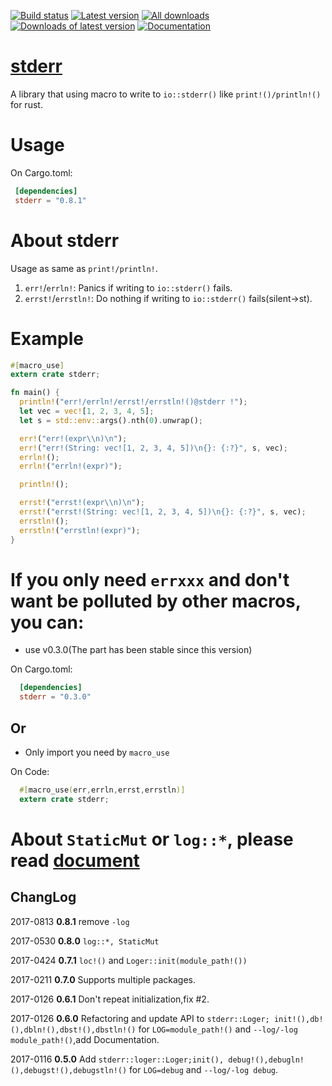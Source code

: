 [![Build status](https://travis-ci.org/biluohc/stderr.svg?branch=master)](https://github.com/biluohc/stderr)
[![Latest version](https://img.shields.io/crates/v/stderr.svg)](https://crates.io/crates/stderr)
[![All downloads](https://img.shields.io/crates/d/stderr.svg)](https://crates.io/crates/stderr)
[![Downloads of latest version](https://img.shields.io/crates/dv/stderr.svg)](https://crates.io/crates/stderr)
[![Documentation](https://docs.rs/stderr/badge.svg)](https://docs.rs/stderr)

# [stderr](https://github.com/biluohc/stderr)
  A library that using macro to write to `io::stderr()` like `print!()/println!()` for rust.

# Usage

 On Cargo.toml:

 ```toml
  [dependencies]
  stderr = "0.8.1"
 ```

# About stderr
Usage as same as `print!/println!`.

1. `err!`/`errln!`: Panics if writing to `io::stderr()` fails.
2. `errst!`/`errstln!`: Do nothing if writing to `io::stderr()` fails(silent->st).


# Example

```Rust
#[macro_use]
extern crate stderr;

fn main() {
  println!("err!/errln!/errst!/errstln!()@stderr !");
  let vec = vec![1, 2, 3, 4, 5];
  let s = std::env::args().nth(0).unwrap();

  err!("err!(expr\\n)\n");
  err!("err!(String: vec![1, 2, 3, 4, 5])\n{}: {:?}", s, vec);
  errln!();
  errln!("errln!(expr)");

  println!();

  errst!("errst!(expr\\n)\n");
  errst!("errst!(String: vec![1, 2, 3, 4, 5])\n{}: {:?}", s, vec);
  errstln!();
  errstln!("errstln!(expr)");
}
```
# If you only need `errxxx` and don't want be polluted by other macros, you can: 
* use v0.3.0(The part has been stable since this version)

On Cargo.toml:

```toml
  [dependencies]
  stderr = "0.3.0"
```

## Or

* Only import you need by `macro_use`

On Code:

```rust
  #[macro_use(err,errln,errst,errstln)]
  extern crate stderr;
```

# About `StaticMut` or `log::*`, please read [document](https://docs.rs/stderr)

## ChangLog
2017-0813 **0.8.1** remove `-log`

2017-0530 **0.8.0** `log::*, StaticMut`

2017-0424 **0.7.1** `loc!()` and `Loger::init(module_path!())`

2017-0211 **0.7.0** Supports multiple packages.

2017-0126 **0.6.1** Don't repeat initialization,fix #2.

2017-0126 **0.6.0** Refactoring and update API to `stderr::Loger; init!(),db!(),dbln!(),dbst!(),dbstln!()` for `LOG=module_path!()` and `--log/-log module_path!()`,add Documentation.

2017-0116 __0.5.0__ Add `stderr::loger::Loger;init(), debug!(),debugln!(),debugst!(),debugstln!()` for `LOG=debug` and `--log/-log debug`.
